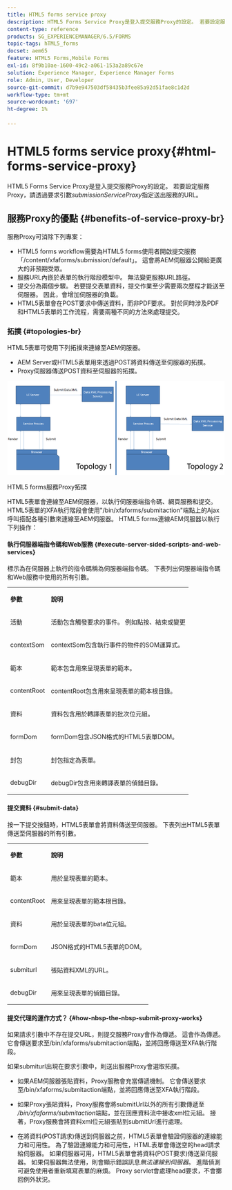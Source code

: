 ```yaml
---
title: HTML5 forms service proxy
description: HTML5 Forms Service Proxy是登入提交服務Proxy的設定。 若要設定服務Proxy，請透過要求引數submissionServiceProxy指定送出服務的URL。
content-type: reference
products: SG_EXPERIENCEMANAGER/6.5/FORMS
topic-tags: hTML5_forms
docset: aem65
feature: HTML5 Forms,Mobile Forms
exl-id: 8f9b10ae-1600-49c2-a061-153a2a89c67e
solution: Experience Manager, Experience Manager Forms
role: Admin, User, Developer
source-git-commit: d7b9e947503df58435b3fee85a92d51fae8c1d2d
workflow-type: tm+mt
source-wordcount: '697'
ht-degree: 1%

---
```


# HTML5 forms service proxy{#html-forms-service-proxy}

HTML5 Forms Service Proxy是登入提交服務Proxy的設定。 若要設定服務Proxy，請透過要求引數&#x200B;*submissionServiceProxy*&#x200B;指定送出服務的URL。

## 服務Proxy的優點 {#benefits-of-service-proxy-br}

服務Proxy可消除下列專案：

* HTML5 forms workflow需要為HTML5 forms使用者開啟提交服務「/content/xfaforms/submission/default」。 這會將AEM伺服器公開給更廣大的非預期受眾。
* 服務URL內嵌於表單的執行階段模型中。 無法變更服務URL路徑。
* 提交分為兩個步驟。 若要提交表單資料，提交作業至少需要兩次歷程才能送至伺服器。 因此，會增加伺服器的負載。
* HTML5表單會在POST要求中傳送資料，而非PDF要求。 對於同時涉及PDF和HTML5表單的工作流程，需要兩種不同的方法來處理提交。

### 拓撲 {#topologies-br}

HTML5表單可使用下列拓撲來連線至AEM伺服器。

* AEM Server或HTML5表單用來透過POST將資料傳送至伺服器的拓撲。
* Proxy伺服器傳送POST資料至伺服器的拓撲。

![HTML5表單服務Proxy拓撲](assets/topology.png)

HTML5 forms服務Proxy拓撲

HTML5表單會連線至AEM伺服器，以執行伺服器端指令碼、網頁服務和提交。 HTML5表單的XFA執行階段會使用&quot;/bin/xfaforms/submitaction&quot;端點上的Ajax呼叫搭配各種引數來連線至AEM伺服器。 HTML5 forms連線AEM伺服器以執行下列操作：

#### 執行伺服器端指令碼和Web服務 {#execute-server-sided-scripts-and-web-services}

標示為在伺服器上執行的指令碼稱為伺服器端指令碼。 下表列出伺服器端指令碼和Web服務中使用的所有引數。

<table>
 <tbody>
  <tr>
   <td><p><strong>參數</strong></p> </td>
   <td><p><strong>說明</strong></p> </td>
  </tr>
  <tr>
   <td><p>活動</p> </td>
   <td><p>活動包含觸發要求的事件。 例如點按、結束或變更</p> </td>
  </tr>
  <tr>
   <td><p>contextSom</p> </td>
   <td><p>contextSom包含執行事件的物件的SOM運算式。</p> </td>
  </tr>
  <tr>
   <td><p>範本</p> </td>
   <td><p>範本包含用來呈現表單的範本。</p> </td>
  </tr>
  <tr>
   <td><p>contentRoot</p> </td>
   <td><p>contentRoot包含用來呈現表單的範本根目錄。</p> </td>
  </tr>
  <tr>
   <td><p>資料</p> </td>
   <td><p>資料包含用於轉譯表單的批次位元組。</p> </td>
  </tr>
  <tr>
   <td><p>formDom</p> </td>
   <td><p>formDom包含JSON格式的HTML5表單DOM。</p> </td>
  </tr>
  <tr>
   <td><p>封包</p> </td>
   <td><p>封包指定為表單。</p> </td>
  </tr>
  <tr>
   <td><p>debugDir</p> </td>
   <td><p>debugDir包含用來轉譯表單的偵錯目錄。</p> </td>
  </tr>
 </tbody>
</table>

#### 提交資料 {#submit-data}

按一下提交按鈕時，HTML5表單會將資料傳送至伺服器。 下表列出HTML5表單傳送至伺服器的所有引數。

<table>
 <tbody>
  <tr>
   <td><p><strong>參數</strong></p> </td>
   <td><p><strong>說明</strong></p> </td>
  </tr>
  <tr>
   <td><p>範本</p> </td>
   <td><p>用於呈現表單的範本。</p> </td>
  </tr>
  <tr>
   <td><p>contentRoot</p> </td>
   <td><p>用來呈現表單的範本根目錄。</p> </td>
  </tr>
  <tr>
   <td><p>資料</p> </td>
   <td><p>用於呈現表單的bata位元組。</p> </td>
  </tr>
  <tr>
   <td><p>formDom</p> </td>
   <td><p>JSON格式的HTML5表單的DOM。</p> </td>
  </tr>
  <tr>
   <td><p>submiturl</p> </td>
   <td><p>張貼資料XML的URL。</p> </td>
  </tr>
  <tr>
   <td><p>debugDir</p> </td>
   <td><p>用來呈現表單的偵錯目錄。</p> </td>
  </tr>
 </tbody>
</table>

#### 提交代理的運作方式？ {#how-nbsp-the-nbsp-submit-proxy-works}

如果請求引數中不存在提交URL，則提交服務Proxy會作為傳遞。 這會作為傳遞。 它會傳送要求至/bin/xfaforms/submitaction端點，並將回應傳送至XFA執行階段。

如果submiturl出現在要求引數中，則送出服務Proxy會選取拓撲。

* 如果AEM伺服器張貼資料，Proxy服務會充當傳遞機制。 它會傳送要求至/bin/xfaforms/submitaction端點，並將回應傳送至XFA執行階段。
* 如果Proxy張貼資料，Proxy服務會將submitUrl以外的所有引數傳遞至&#x200B;*/bin/xfaforms/submitaction*&#x200B;端點，並在回應資料流中接收xml位元組。 接著，Proxy服務會將資料xml位元組張貼到submitUrl進行處理。

* 在將資料(POST請求)傳送到伺服器之前，HTML5表單會驗證伺服器的連線能力和可用性。 為了驗證連線能力和可用性，HTML表單會傳送空的head請求給伺服器。 如果伺服器可用，HTML5表單會將資料(POST要求)傳送至伺服器。 如果伺服器無法使用，則會顯示錯誤訊息&#x200B;*無法連線到伺服器*。 進階偵測可避免使用者重新填寫表單的麻煩。 Proxy servlet會處理head要求，不會擲回例外狀況。

